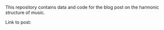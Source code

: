 This repository contains data and code for the blog post on the harmonic structure of music.

Link to post: 
